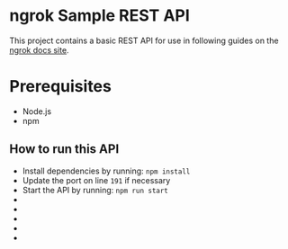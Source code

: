 # ngrok Sample REST API

This project contains a basic REST API for use in following guides on the [ngrok docs site](https://ngrok.com/docs).

# Prerequisites 
* Node.js
* npm

## How to run this API
* Install dependencies by running: `npm install`
* Update the port on line `191` if necessary
* Start the API by running: `npm run start`
*
*
*
*
*

